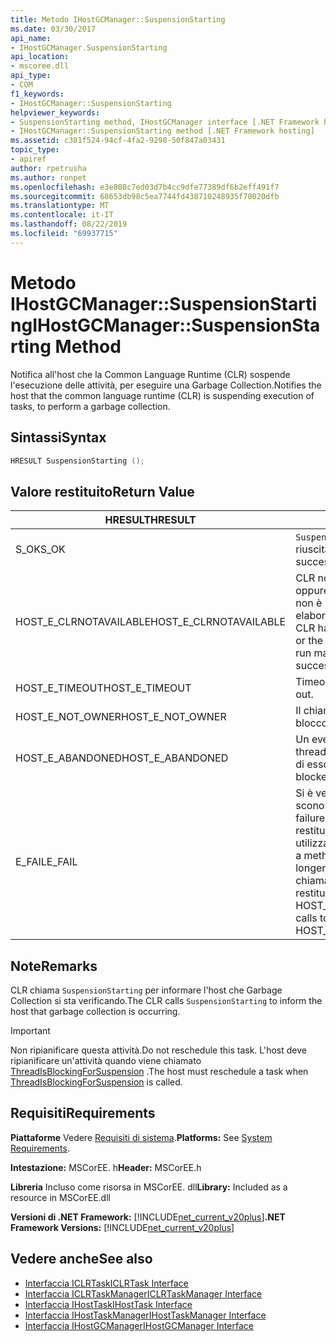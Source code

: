 ```yaml
---
title: Metodo IHostGCManager::SuspensionStarting
ms.date: 03/30/2017
api_name:
- IHostGCManager.SuspensionStarting
api_location:
- mscoree.dll
api_type:
- COM
f1_keywords:
- IHostGCManager::SuspensionStarting
helpviewer_keywords:
- SuspensionStarting method, IHostGCManager interface [.NET Framework hosting]
- IHostGCManager::SuspensionStarting method [.NET Framework hosting]
ms.assetid: c381f524-94cf-4fa2-9298-50f847a03431
topic_type:
- apiref
author: rpetrusha
ms.author: ronpet
ms.openlocfilehash: e3e808c7ed03d7b4cc9dfe77389df6b2eff491f7
ms.sourcegitcommit: 68653db98c5ea7744fd438710248935f70020dfb
ms.translationtype: MT
ms.contentlocale: it-IT
ms.lasthandoff: 08/22/2019
ms.locfileid: "69937715"
---
```

# <a name="ihostgcmanagersuspensionstarting-method"></a><span data-ttu-id="3ca42-102">Metodo IHostGCManager::SuspensionStarting</span><span class="sxs-lookup"><span data-stu-id="3ca42-102">IHostGCManager::SuspensionStarting Method</span></span>
<span data-ttu-id="3ca42-103">Notifica all'host che la Common Language Runtime (CLR) sospende l'esecuzione delle attività, per eseguire una Garbage Collection.</span><span class="sxs-lookup"><span data-stu-id="3ca42-103">Notifies the host that the common language runtime (CLR) is suspending execution of tasks, to perform a garbage collection.</span></span>  
  
## <a name="syntax"></a><span data-ttu-id="3ca42-104">Sintassi</span><span class="sxs-lookup"><span data-stu-id="3ca42-104">Syntax</span></span>  
  
```cpp  
HRESULT SuspensionStarting ();  
```  
  
## <a name="return-value"></a><span data-ttu-id="3ca42-105">Valore restituito</span><span class="sxs-lookup"><span data-stu-id="3ca42-105">Return Value</span></span>  
  
|<span data-ttu-id="3ca42-106">HRESULT</span><span class="sxs-lookup"><span data-stu-id="3ca42-106">HRESULT</span></span>|<span data-ttu-id="3ca42-107">Descrizione</span><span class="sxs-lookup"><span data-stu-id="3ca42-107">Description</span></span>|  
|-------------|-----------------|  
|<span data-ttu-id="3ca42-108">S_OK</span><span class="sxs-lookup"><span data-stu-id="3ca42-108">S_OK</span></span>|<span data-ttu-id="3ca42-109">`SuspensionStarting`la restituzione è riuscita.</span><span class="sxs-lookup"><span data-stu-id="3ca42-109">`SuspensionStarting` returned successfully.</span></span>|  
|<span data-ttu-id="3ca42-110">HOST_E_CLRNOTAVAILABLE</span><span class="sxs-lookup"><span data-stu-id="3ca42-110">HOST_E_CLRNOTAVAILABLE</span></span>|<span data-ttu-id="3ca42-111">CLR non è stato caricato in un processo oppure CLR si trova in uno stato in cui non è possibile eseguire codice gestito o elaborare la chiamata correttamente.</span><span class="sxs-lookup"><span data-stu-id="3ca42-111">The CLR has not been loaded into a process, or the CLR is in a state in which it cannot run managed code or process the call successfully.</span></span>|  
|<span data-ttu-id="3ca42-112">HOST_E_TIMEOUT</span><span class="sxs-lookup"><span data-stu-id="3ca42-112">HOST_E_TIMEOUT</span></span>|<span data-ttu-id="3ca42-113">Timeout della chiamata.</span><span class="sxs-lookup"><span data-stu-id="3ca42-113">The call timed out.</span></span>|  
|<span data-ttu-id="3ca42-114">HOST_E_NOT_OWNER</span><span class="sxs-lookup"><span data-stu-id="3ca42-114">HOST_E_NOT_OWNER</span></span>|<span data-ttu-id="3ca42-115">Il chiamante non è il proprietario del blocco.</span><span class="sxs-lookup"><span data-stu-id="3ca42-115">The caller does not own the lock.</span></span>|  
|<span data-ttu-id="3ca42-116">HOST_E_ABANDONED</span><span class="sxs-lookup"><span data-stu-id="3ca42-116">HOST_E_ABANDONED</span></span>|<span data-ttu-id="3ca42-117">Un evento è stato annullato mentre un thread bloccato o Fiber era in attesa su di esso.</span><span class="sxs-lookup"><span data-stu-id="3ca42-117">An event was canceled while a blocked thread or fiber was waiting on it.</span></span>|  
|<span data-ttu-id="3ca42-118">E_FAIL</span><span class="sxs-lookup"><span data-stu-id="3ca42-118">E_FAIL</span></span>|<span data-ttu-id="3ca42-119">Si è verificato un errore irreversibile sconosciuto.</span><span class="sxs-lookup"><span data-stu-id="3ca42-119">An unknown catastrophic failure occurred.</span></span> <span data-ttu-id="3ca42-120">Quando un metodo restituisce E_FAIL, CLR non è più utilizzabile all'interno del processo.</span><span class="sxs-lookup"><span data-stu-id="3ca42-120">When a method returns E_FAIL, the CLR is no longer usable within the process.</span></span> <span data-ttu-id="3ca42-121">Le chiamate successive ai metodi di hosting restituiscono HOST_E_CLRNOTAVAILABLE.</span><span class="sxs-lookup"><span data-stu-id="3ca42-121">Subsequent calls to hosting methods return HOST_E_CLRNOTAVAILABLE.</span></span>|  
  
## <a name="remarks"></a><span data-ttu-id="3ca42-122">Note</span><span class="sxs-lookup"><span data-stu-id="3ca42-122">Remarks</span></span>  
 <span data-ttu-id="3ca42-123">CLR chiama `SuspensionStarting` per informare l'host che Garbage Collection si sta verificando.</span><span class="sxs-lookup"><span data-stu-id="3ca42-123">The CLR calls `SuspensionStarting` to inform the host that garbage collection is occurring.</span></span>  
  
> [!IMPORTANT]
> <span data-ttu-id="3ca42-124">Non ripianificare questa attività.</span><span class="sxs-lookup"><span data-stu-id="3ca42-124">Do not reschedule this task.</span></span> <span data-ttu-id="3ca42-125">L'host deve ripianificare un'attività quando viene chiamato [ThreadIsBlockingForSuspension](../../../../docs/framework/unmanaged-api/hosting/ihostgcmanager-threadisblockingforsuspension-method.md) .</span><span class="sxs-lookup"><span data-stu-id="3ca42-125">The host must reschedule a task when [ThreadIsBlockingForSuspension](../../../../docs/framework/unmanaged-api/hosting/ihostgcmanager-threadisblockingforsuspension-method.md) is called.</span></span>  
  
## <a name="requirements"></a><span data-ttu-id="3ca42-126">Requisiti</span><span class="sxs-lookup"><span data-stu-id="3ca42-126">Requirements</span></span>  
 <span data-ttu-id="3ca42-127">**Piattaforme** Vedere [Requisiti di sistema](../../../../docs/framework/get-started/system-requirements.md).</span><span class="sxs-lookup"><span data-stu-id="3ca42-127">**Platforms:** See [System Requirements](../../../../docs/framework/get-started/system-requirements.md).</span></span>  
  
 <span data-ttu-id="3ca42-128">**Intestazione:** MSCorEE. h</span><span class="sxs-lookup"><span data-stu-id="3ca42-128">**Header:** MSCorEE.h</span></span>  
  
 <span data-ttu-id="3ca42-129">**Libreria** Incluso come risorsa in MSCorEE. dll</span><span class="sxs-lookup"><span data-stu-id="3ca42-129">**Library:** Included as a resource in MSCorEE.dll</span></span>  
  
 <span data-ttu-id="3ca42-130">**Versioni di .NET Framework:** [!INCLUDE[net_current_v20plus](../../../../includes/net-current-v20plus-md.md)]</span><span class="sxs-lookup"><span data-stu-id="3ca42-130">**.NET Framework Versions:** [!INCLUDE[net_current_v20plus](../../../../includes/net-current-v20plus-md.md)]</span></span>  
  
## <a name="see-also"></a><span data-ttu-id="3ca42-131">Vedere anche</span><span class="sxs-lookup"><span data-stu-id="3ca42-131">See also</span></span>

- [<span data-ttu-id="3ca42-132">Interfaccia ICLRTask</span><span class="sxs-lookup"><span data-stu-id="3ca42-132">ICLRTask Interface</span></span>](../../../../docs/framework/unmanaged-api/hosting/iclrtask-interface.md)
- [<span data-ttu-id="3ca42-133">Interfaccia ICLRTaskManager</span><span class="sxs-lookup"><span data-stu-id="3ca42-133">ICLRTaskManager Interface</span></span>](../../../../docs/framework/unmanaged-api/hosting/iclrtaskmanager-interface.md)
- [<span data-ttu-id="3ca42-134">Interfaccia IHostTask</span><span class="sxs-lookup"><span data-stu-id="3ca42-134">IHostTask Interface</span></span>](../../../../docs/framework/unmanaged-api/hosting/ihosttask-interface.md)
- [<span data-ttu-id="3ca42-135">Interfaccia IHostTaskManager</span><span class="sxs-lookup"><span data-stu-id="3ca42-135">IHostTaskManager Interface</span></span>](../../../../docs/framework/unmanaged-api/hosting/ihosttaskmanager-interface.md)
- [<span data-ttu-id="3ca42-136">Interfaccia IHostGCManager</span><span class="sxs-lookup"><span data-stu-id="3ca42-136">IHostGCManager Interface</span></span>](../../../../docs/framework/unmanaged-api/hosting/ihostgcmanager-interface.md)
